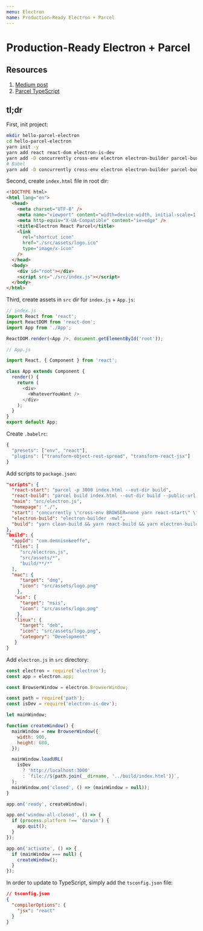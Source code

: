 ```yaml
---
menu: Electron
name: Production-Ready Electron + Parcel
---
```


# Production-Ready Electron + Parcel

## Resources

1. [Medium post](https://medium.com/@yogeshkumarr/production-ready-electron-app-using-react-and-parcel-web-bundler-74dcda63f148)
2. [Parcel TypeScript](https://parceljs.org/typeScript.html)

## tl;dr

First, init project:

```sh
mkdir hello-parcel-electron
cd hello-parcel-electron
yarn init -y
yarn add react react-dom electron-is-dev
yarn add -D concurrently cross-env electron electron-builder parcel-bundler wait-on
# Babel
yarn add -D concurrently cross-env electron electron-builder parcel-bundler wait-on
```

Second, create `index.html` file in root dir:

```html
<!DOCTYPE html>
<html lang="en">
  <head>
    <meta charset="UTF-8" />
    <meta name="viewport" content="width=device-width, initial-scale=1.0" />
    <meta http-equiv="X-UA-Compatible" content="ie=edge" />
    <title>Electron React Parcel</title>
    <link
      rel="shortcut icon"
      href="./src/assets/logo.ico"
      type="image/x-icon"
    />
  </head>
  <body>
    <div id="root"></div>
    <script src="./src/index.js"></script>
  </body>
</html>
```

Third, create assets in `src` dir for `index.js` + `App.js`:

```javascript
// index.js
import React from 'react';
import ReactDOM from 'react-dom';
import App from './App';

ReactDOM.render(<App />, document.getElementById('root'));

// App.js

import React, { Component } from 'react';

class App extends Component {
  render() {
    return (
      <div>
        <WhateverYouWant />
      </div>
    );
  }
}
export default App;
```

Create `.babelrc`:

```javascript
{
  "presets": ["env", "react"],
  "plugins": ["transform-object-rest-spread", "transform-react-jsx"]
}
```

Add scripts to `package.json`:

```json
"scripts": {
  "react-start": "parcel -p 3000 index.html --out-dir build",
  "react-build": "parcel build index.html --out-dir build --public-url ./",
  "main": "src/electron.js",
  "homepage": "./",
  "start": "concurrently \"cross-env BROWSER=none yarn react-start\" \"wait-on http://localhost:3000 && electron . \"",
  "electron-build": "electron-builder -mwl",
  "build": "yarn clean-build && yarn react-build && yarn electron-build",
},
"build": {
  "appId": "com.dennisokeeffe",
  "files": [
     "src/electron.js",
     "src/assets/*",
     "build/**/*"
  ],
  "mac": {
     "target": "dmg",
     "icon": "src/assets/logo.png"
    },
   "win": {
     "target": "nsis",
     "icon": "src/assets/logo.png"
    },
   "linux": {
     "target": "deb",
     "icon": "src/assets/logo.png",
     "category": "Development"
   }
}
```

Add `electron.js` in `src` directory:

```javascript
const electron = require('electron');
const app = electron.app;

const BrowserWindow = electron.BrowserWindow;

const path = require('path');
const isDev = require('electron-is-dev');

let mainWindow;

function createWindow() {
  mainWindow = new BrowserWindow({
    width: 900,
    height: 680,
  });

  mainWindow.loadURL(
    isDev
      ? 'http://localhost:3000'
      : `file://${path.join(__dirname, '../build/index.html')}`,
  );
  mainWindow.on('closed', () => (mainWindow = null));
}

app.on('ready', createWindow);

app.on('window-all-closed', () => {
  if (process.platform !== 'darwin') {
    app.quit();
  }
});

app.on('activate', () => {
  if (mainWindow === null) {
    createWindow();
  }
});
```

In order to update to TypeScript, simply add the `tsconfig.json` file:

```json
// tsconfig.json
{
  "compilerOptions": {
    "jsx": "react"
  }
}
```
